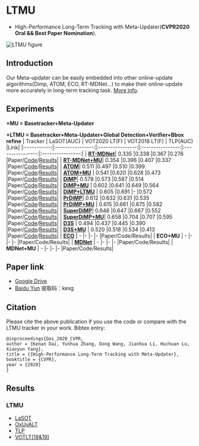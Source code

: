 # LTMU
- High-Performance Long-Term Tracking with Meta-Updater(**CVPR2020 Oral && Best Paper Nomination**).

![LTMU figure](framework.jpg)

## Introduction 
Our Meta-updater can be easily embedded into other online-update algorithms(Dimp, ATOM, ECO, RT-MDNet...) to make their online-update more accurately in long-term tracking task. [More info](https://zhuanlan.zhihu.com/p/130322874).
## Experiments
**+MU = Basetracker+Meta-Updater**

**+LTMU = Basetracker+Meta-Updater+Global Detection+Verifier+Bbox refine**
| Tracker            | LaSOT(AUC)    | VOT2020 LT(F) | VOT2018 LT(F) | TLP(AUC) |Link|
|:-----------:|:----------------:|:----------------:|:----------------:|:----------------:|:----------------:|
| [**RT-MDNet**](https://github.com/IlchaeJung/RT-MDNet)| 0.335               |0.338             |0.367             |0.276             |Paper/[Code](https://github.com/IlchaeJung/RT-MDNet)/[Results](https://drive.google.com/file/d/1cZOdhhlR59sOSqRdKSfRZ6YelUvp8pF5/view?usp=sharing)|
| [**RT-MDNet+MU**](https://github.com/Daikenan/LTMU/tree/master/RTMD_MU)| 0.354               |0.396             |0.407             |0.337             |Paper/[Code](https://github.com/Daikenan/LTMU/tree/master/RTMD_MU)/[Results](https://drive.google.com/file/d/1pwwh4SQZ6bSfEN_vOYYMrvo0uUzBC015/view?usp=sharing)|
| [**ATOM**](https://github.com/visionml/pytracking)| 0.511               |0.497             |0.510             |0.399             |Paper/[Code](https://github.com/visionml/pytracking)/[Results](https://drive.google.com/file/d/1ZhtBjKqrkWiTpCd8pt9os3Jl_vVJV_zV/view?usp=sharing)|
| [**ATOM+MU**](https://github.com/Daikenan/LTMU/tree/master/ATOM_MU)    | 0.541               |0.620             |0.628             |0.473             |Paper/[Code](https://github.com/Daikenan/LTMU/tree/master/ATOM_MU)/[Results](https://drive.google.com/file/d/1OKYwtywT5moGjtc-1-xOLHZqEi9nt6Bu/view?usp=sharing)|
| [**DiMP**](https://github.com/visionml/pytracking)| 0.578               |0.573             |0.587             |0.514             |Paper/[Code](https://github.com/visionml/pytracking)/[Results](https://drive.google.com/file/d/1gJKjuqW3VMEW7190xC_06S4lAJGpkega/view?usp=sharing)|
| [**DiMP+MU**](https://github.com/Daikenan/LTMU/tree/master/DiMP_MU)    | 0.602               |0.641             |0.649             |0.564             |Paper/[Code](https://github.com/Daikenan/LTMU/tree/master/DiMP_MU)/[Results](https://drive.google.com/file/d/15gjx9HXQC64l09GsTGUxWq1NAb3N_URy/view?usp=sharing)|
| [**DiMP+LTMU**](https://github.com/Daikenan/LTMU/tree/master/DiMP_LTMU)    | 0.605               |0.691             |-             |0.572             |Paper/[Code](https://github.com/Daikenan/LTMU/tree/master/DiMP_LTMU)/[Results](https://drive.google.com/file/d/12ufrxmdpIUM4YTbBK91bHZvlQ9kG1aEZ/view?usp=sharing)|
| [**PrDiMP**](https://github.com/visionml/pytracking)| 0.612               |0.632             |0.631             |0.535             |Paper/[Code](https://github.com/visionml/pytracking)/[Results](https://drive.google.com/file/d/1dCha10-ENvcEQpZDMwpnO-Bfbb0gfZdi/view?usp=sharing)|
| [**PrDiMP+MU**](https://github.com/Daikenan/LTMU/tree/master/PrDiMP_MU)  | 0.615               |0.661             |0.675             |0.582             |Paper/[Code](https://github.com/Daikenan/LTMU/tree/master/PrDiMP_MU)/[Results](https://drive.google.com/file/d/1bU1-qQd0P9NRndsnEBIeXXU4kkmn1gtT/view?usp=sharing)|
| [**SuperDiMP**](https://github.com/visionml/pytracking)| 0.646               |0.647             |0.667             |0.552             |Paper/[Code](https://github.com/visionml/pytracking)/[Results](https://drive.google.com/file/d/1P8E0oRXGM_-hneYU_QTz1Gpl4LjAg5tj/view?usp=sharing)|
| [**SuperDiMP+MU**](https://github.com/Daikenan/LTMU/tree/master/Super_DiMP_MU)| 0.658               |0.704             |0.707             |0.595             |Paper/[Code](https://github.com/Daikenan/LTMU/tree/master/Super_DiMP_MU)/[Results](https://drive.google.com/file/d/1Mejp1JXcStZYa9NcoE9BaiEwaEEVlVJr/view?usp=sharing)|
| [**D3S**](https://github.com/alanlukezic/d3s)        |     0.494               |0.437                 |0.445                 |0.390                 |Paper/[Code](https://github.com/alanlukezic/d3s)/[Results](https://drive.google.com/file/d/1GATY6GgUBCljAZyvBfViQsA3Cbg6aeeR/view?usp=sharing)|
| [**D3S+MU**](https://github.com/Daikenan/LTMU/tree/master/D3S_MU)     |       0.520             |0.518                 |0.534                 |0.413                 |Paper/[Code](https://github.com/Daikenan/LTMU/tree/master/D3S_MU)/[Results](https://drive.google.com/file/d/1Tm4dWyGdyHo81CyfDPkTcl5-R9m0Z8c_/view?usp=sharing)|
| [**ECO**](https://github.com/visionml/pytracking)        | -                   |-                 |-                 |-                 |Paper/Code/Results|
| **ECO+MU**     | -                   |-                 |-                 |-                 |Paper/Code/Results|
| [**MDNet**](https://github.com/hyeonseobnam/py-MDNet)        | -                   |-                 |-                 |-                 |Paper/Code/Results|
| **MDNet+MU**     | -                   |-                 |-                 |-                 |Paper/Code/Results|

## Paper link
- [Google Drive](https://drive.google.com/open?id=14CGBaVl8sNIYRi0tQ5E_wsjpHiINu9Jk)
- [Baidu Yun](https://pan.baidu.com/s/1jhPOdYoNRVD30Mr5okkv2g)   提取码：kexg
## Citation
Please cite the above publication if you use the code or compare with the LTMU tracker in your work. Bibtex entry:
```
@inproceedings{Dai_2020_CVPR,
author = {Kenan Dai, Yunhua Zhang, Dong Wang, Jianhua Li, Huchuan Lu, Xiaoyun Yang},
title = {{High-Performance Long-Term Tracking with Meta-Updater},
booktitle = {CVPR},
year = {2020}
}
```
## Results
### LTMU
- [LaSOT](https://drive.google.com/file/d/1xIuvvgyjPF439db3TU-rtfWtyf8R0o_l/view?usp=sharing)
- [OxUvALT](https://drive.google.com/open?id=1dAyYSpAJhMd6mFE2uRPblCwkciuA2fUf)
- [TLP](https://drive.google.com/open?id=1Heg_Pwv021pl47ekHM40H1H2tn3KjF4I)
- [VOTLT(18&19)](https://drive.google.com/open?id=1Wh4MTEavqUs4FZtH7jGJQsdSAR0ThdeA)

